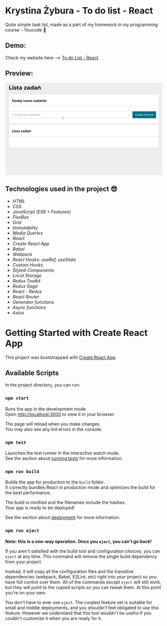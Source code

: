 # Krystina Żybura - To do list - React

Quite simple task list, made as a part of my homework in my programming course - Youcode 🥰

## Demo:

Check my website here --> [To do List - React](https://krystianzybura.github.io/todo-list-react/).

## Preview:

![preview](images/preview.gif)

## Technologies used in the project 😎

- _HTML_
- _CSS_
- _JavaScript (ES6 + Features)_
- _FlexBox_
- _Grid_
- _Immutability_
- _Media Queries_
- _React_
- _Create React App_
- _Babel_
- _Webpack_
- _React Hooks: useRef, useState_
- _Custom Hooks_
- _Styled-Components_
- _Local Storage_
- _Redux Toolkit_
- _Redux Saga_
- _React - Redux_
- _React Router_
- _Generator functions_
- _Async functions_
- _Axios_

# Getting Started with Create React App

This project was bootstrapped with [Create React App](https://github.com/facebook/create-react-app).

## Available Scripts

In the project directory, you can run:

### `npm start`

Runs the app in the development mode.\
Open [http://localhost:3000](http://localhost:3000) to view it in your browser.

The page will reload when you make changes.\
You may also see any lint errors in the console.

### `npm test`

Launches the test runner in the interactive watch mode.\
See the section about [running tests](https://facebook.github.io/create-react-app/docs/running-tests) for more information.

### `npm run build`

Builds the app for production to the `build` folder.\
It correctly bundles React in production mode and optimizes the build for the best performance.

The build is minified and the filenames include the hashes.\
Your app is ready to be deployed!

See the section about [deployment](https://facebook.github.io/create-react-app/docs/deployment) for more information.

### `npm run eject`

**Note: this is a one-way operation. Once you `eject`, you can't go back!**

If you aren't satisfied with the build tool and configuration choices, you can `eject` at any time. This command will remove the single build dependency from your project.

Instead, it will copy all the configuration files and the transitive dependencies (webpack, Babel, ESLint, etc) right into your project so you have full control over them. All of the commands except `eject` will still work, but they will point to the copied scripts so you can tweak them. At this point you're on your own.

You don't have to ever use `eject`. The curated feature set is suitable for small and middle deployments, and you shouldn't feel obligated to use this feature. However we understand that this tool wouldn't be useful if you couldn't customize it when you are ready for it.
